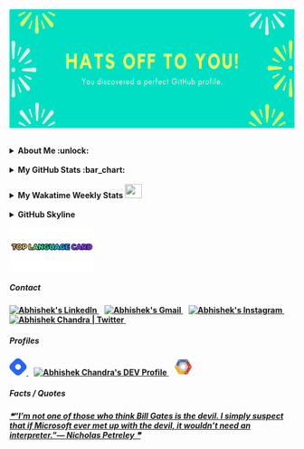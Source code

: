 <!--<h3 align="center"> नमस्ते !  <img src = "https://www.flaticon.com/svg/vstatic/svg/706/706506.svg?token=exp=1610457628~hmac=d2a0b69909345ef9261344fb73f3eabc" width = 25px/></h3>
<hr>-->

<a href="https://github.com/marketplace/actions/update-image-readme">
<!--START_SECTION:update_image-->
<img src=https://raw.githubusercontent.com/abhishekchandra2522k/abhishekchandra2522k/master/images/10.png height=210px width=1500px align=right alt=Image ALT />
<!--END_SECTION:update_image-->
</a>

&nbsp;
<details>
 <summary><b>About Me  :unlock:</b></summary>
 
-  _I am doing B.Tech. from Guru Gobind Singh Indraprastha University, New Delhi._ <img src = "https://www.flaticon.com/svg/static/icons/svg/2883/2883767.svg" width = 25px/>
 
-  _I’m currently working on a <a href="https://github.com/abhishekchandra2522k/Pipboy-from-fallout-4">html-css-js</a> Project._ <img src = "https://www.flaticon.com/svg/vstatic/svg/1087/1087840.svg?token=exp=1612628556~hmac=ac8d73c2995f1871149bfa72f222c73a" width = 20px/>
 
-  _I’m currently learning <a href="https://github.com/abhishekchandra2522k/CPPrograms">C++</a>._

-  _I’m looking to collaborate on Data Analytics Projects._ <img src = "https://www.flaticon.com/svg/static/icons/svg/38/38795.svg" width = 20px/>

-  _I’m looking for help with Full Stack Development._ <img src = "https://www.flaticon.com/svg/static/icons/svg/2721/2721266.svg" width = 25px/>
</details>

<br/>
<details>
 <summary><b>My GitHub Stats  :bar_chart:</b></summary>
<p align = "center">
<img alt="Abhishek's Github Stats" src = "https://github-readme-stats.vercel.app/api?username=abhishekchandra2522k&show_icons=true&theme=graywhite&include_all_commits=true" align = "center"/>
</p>

</details>

<br/>
<details>
 <summary><b>My Wakatime Weekly Stats  <img src="https://wakatime.com/static/img/wakatime.svg" width="30px" height="25px"/></b></summary>
<p align = "center">
<img src = "https://github-readme-stats.vercel.app/api/wakatime?username=abhishekchandra&layout=compact&theme=graywhite" alt = "abhishekchandra"/>
</p>
</details>

<br/>
<details>
 <summary><b>GitHub Skyline</summary><br/>
  <img src="skyline.gif" alt="GitHub Skyline 2020" height=500px width=1000px>
</details>

<p>
<a href = "https://github.com/abhishekchandra2522k/abhishekchandra2522k/blob/master/Top_Langs.md"><img src = "top_language.gif" width = 150px alt = "Top Language Card"/></a>
</p>

##### Contact
<p>
<a href = "https://www.linkedin.com/in/abhishek-chandra-071977114/">
 <img src = "https://www.flaticon.com/svg/static/icons/svg/145/145807.svg" width = 30px alt="Abhishek's LinkedIn"/>
</a>
&nbsp;&nbsp;
<a href="https://mail.google.com/mail/?view=cm&fs=1&to=1ac23456789@gmail.com">
  <img alt="Abhishek's Gmail" width="33px" src="https://img.icons8.com/fluent/48/000000/gmail--v2.png" />
</a>
&nbsp;&nbsp;
<a href="https://www.instagram.com/_abhishekchandra/">
  <img alt="Abhishek's Instagram" width="30px" src="https://www.flaticon.com/svg/static/icons/svg/174/174855.svg" />
</a>
&nbsp;&nbsp;
<a href="https://twitter.com/abhishek2522000/">
  <img alt="Abhishek Chandra | Twitter" width="30px" src="https://www.flaticon.com/svg/static/icons/svg/733/733579.svg" />
</a>
 &nbsp;&nbsp;
 <br/>
 </p>
 
##### Profiles

<p>
<a href = "https://abhishekchandra.hashnode.dev/">
  <img src="hashnode.png" alt="Abhishek's Hashnode" height="30" width="30"/>
</a>
 &nbsp;&nbsp;
 <a href="https://dev.to/abhishekchandra2522k">
  <img src="https://d2fltix0v2e0sb.cloudfront.net/dev-badge.svg" alt="Abhishek Chandra's DEV Profile" height="30" width="30">
</a>
 &nbsp;&nbsp;
<a href="https://google.qwiklabs.com/public_profiles/c37ee239-2c0a-4ebb-ba0e-803b1f7b84cc">
  <img src="google-cloud.png" alt="Abhishek Chandra's Cloud Profile" height="30" width="30">
</a>
</p>
 
 ##### Facts / Quotes
 
<a href = "https://github.com/marketplace/actions/quote-readme">
<!--STARTS_HERE_QUOTE_README-->
<i>❝“I’m not one of those who think Bill Gates is the devil.  I simply suspect that if Microsoft ever met up with the devil, it wouldn’t need an interpreter.”— Nicholas Petreley   ❞</i>
<!--ENDS_HERE_QUOTE_README-->
</a>
